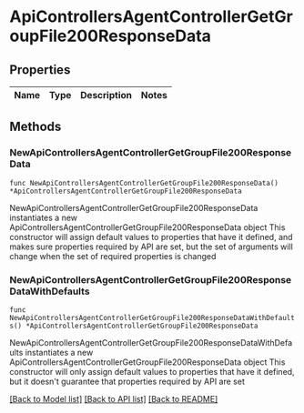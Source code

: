 # ApiControllersAgentControllerGetGroupFile200ResponseData

## Properties

Name | Type | Description | Notes
------------ | ------------- | ------------- | -------------

## Methods

### NewApiControllersAgentControllerGetGroupFile200ResponseData

`func NewApiControllersAgentControllerGetGroupFile200ResponseData() *ApiControllersAgentControllerGetGroupFile200ResponseData`

NewApiControllersAgentControllerGetGroupFile200ResponseData instantiates a new ApiControllersAgentControllerGetGroupFile200ResponseData object
This constructor will assign default values to properties that have it defined,
and makes sure properties required by API are set, but the set of arguments
will change when the set of required properties is changed

### NewApiControllersAgentControllerGetGroupFile200ResponseDataWithDefaults

`func NewApiControllersAgentControllerGetGroupFile200ResponseDataWithDefaults() *ApiControllersAgentControllerGetGroupFile200ResponseData`

NewApiControllersAgentControllerGetGroupFile200ResponseDataWithDefaults instantiates a new ApiControllersAgentControllerGetGroupFile200ResponseData object
This constructor will only assign default values to properties that have it defined,
but it doesn't guarantee that properties required by API are set


[[Back to Model list]](../README.md#documentation-for-models) [[Back to API list]](../README.md#documentation-for-api-endpoints) [[Back to README]](../README.md)


